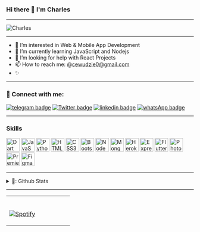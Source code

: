 ### Hi there 👋 I'm Charles 
***
<p align="left"> <img src="https://komarev.com/ghpvc/?username=Charles2205&label=Profile%20views&color=e91e63&style=flat&base=1000" alt="Charles" /> </p>

***
<!-- **Charles2205/Charles2205** is a ✨ _special_ ✨ repository  -->

- 🔭 I’m interested in Web & Mobile App Development
- 🌱 I’m currently learning JavaScript and Nodejs
- 🤔 I’m looking for help with React Projects 
- 📫 How to reach me: @cewudzie0@gmail.com
-  ✨
  ***


<h3 align="left">🔌 Connect with me:</h3>

[![telegram badge](https://img.shields.io/badge/TELEGRAM-30302f?style=for-the-badge&logo=telegram)]((https://t.me/creator1811))
[![Twitter badge](https://img.shields.io/badge/X-30302f?style=for-the-badge&logo=x)](https://twitter.com/ewudzie_charles)
[![linkedin badge](https://img.shields.io/badge/linkedIn-30302f?style=for-the-badge&logo=linkedin)](https://www.linkedin.com/in/charles-ewudzi-b44614210)
[![whatsApp badge](https://img.shields.io/badge/WHATSAPP-30302f?style=for-the-badge&logo=whatsapp)](https://wa.me/233502974161?text=Hello%20Charles!%20I%27m%20coming%20from%20your%20Github%20profile)
***

### Skills
<p align="left">
<a href="https://dart.dev/" target="_blank" rel="noreferrer"><img src="https://raw.githubusercontent.com/danielcranney/readme-generator/main/public/icons/skills/dart-colored.svg" width="36" height="36" alt="Dart" /></a>
<a href="https://developer.mozilla.org/en-US/docs/Web/JavaScript" target="_blank" rel="noreferrer"><img src="https://raw.githubusercontent.com/danielcranney/readme-generator/main/public/icons/skills/javascript-colored.svg" width="36" height="36" alt="JavaScript" /></a>
<a href="https://www.python.org/" target="_blank" rel="noreferrer"><img src="https://raw.githubusercontent.com/danielcranney/readme-generator/main/public/icons/skills/python-colored.svg" width="36" height="36" alt="Python" /></a>
<a href="https://developer.mozilla.org/en-US/docs/Glossary/HTML5" target="_blank" rel="noreferrer"><img src="https://raw.githubusercontent.com/danielcranney/readme-generator/main/public/icons/skills/html5-colored.svg" width="36" height="36" alt="HTML5" /></a>
<a href="https://www.w3.org/TR/CSS/#css" target="_blank" rel="noreferrer"><img src="https://raw.githubusercontent.com/danielcranney/readme-generator/main/public/icons/skills/css3-colored.svg" width="36" height="36" alt="CSS3" /></a>
<a href="https://getbootstrap.com/" target="_blank" rel="noreferrer"><img src="https://raw.githubusercontent.com/danielcranney/readme-generator/main/public/icons/skills/bootstrap-colored.svg" width="36" height="36" alt="Bootstrap" /></a>
<a href="https://nodejs.org/en/" target="_blank" rel="noreferrer"><img src="https://raw.githubusercontent.com/danielcranney/readme-generator/main/public/icons/skills/nodejs-colored.svg" width="36" height="36" alt="NodeJS" /></a>
<a href="https://www.mongodb.com/" target="_blank" rel="noreferrer"><img src="https://raw.githubusercontent.com/danielcranney/readme-generator/main/public/icons/skills/mongodb-colored.svg" width="36" height="36" alt="MongoDB" /></a>
<a href="https://www.heroku.com/" target="_blank" rel="noreferrer"><img src="https://raw.githubusercontent.com/danielcranney/readme-generator/main/public/icons/skills/heroku-colored.svg" width="36" height="36" alt="Heroku" /></a>
<a href="https://expressjs.com/" target="_blank" rel="noreferrer"><img src="https://raw.githubusercontent.com/danielcranney/readme-generator/main/public/icons/skills/express-colored.svg" width="36" height="36" alt="Express" /></a>
<a href="https://flutter.dev/" target="_blank" rel="noreferrer"><img src="https://raw.githubusercontent.com/danielcranney/readme-generator/main/public/icons/skills/flutter-colored.svg" width="36" height="36" alt="Flutter" /></a>
<a href="https://www.adobe.com/uk/products/photoshop.html" target="_blank" rel="noreferrer"><img src="https://raw.githubusercontent.com/danielcranney/readme-generator/main/public/icons/skills/photoshop-colored.svg" width="36" height="36" alt="Photoshop" /></a>
<a href="https://www.adobe.com/uk/products/premiere.html" target="_blank" rel="noreferrer"><img src="https://raw.githubusercontent.com/danielcranney/readme-generator/main/public/icons/skills/premierepro-colored.svg" width="36" height="36" alt="Premiere Pro" /></a>
<a href="https://www.figma.com/" target="_blank" rel="noreferrer"><img src="https://raw.githubusercontent.com/danielcranney/readme-generator/main/public/icons/skills/figma-colored.svg" width="36" height="36" alt="Figma" /></a>
</p>

***

<details >
   <summary>🎊: Github Stats</summary>
   
   [![GitHub Streak](https://streak-stats.demolab.com?user=charles2205&theme=dark)](https://git.io/streak-stats)
<br>
<!--[![Top Langs](https://gitstat-repo2.vercel.app/api/top-langs/?username=Charles2205)](https://github.com/Charles2205/gitstat-repo2)-->
<br>

[![Top Langs](https://gitstat-repo2.vercel.app/api/top-langs/?username=Charles2205&layout=donut-vertical)](https://github.com/Charles2205/gitstat-repo2)
<br>

![Anurag's GitHub stats](https://github-readme-stats.vercel.app/api?username=Charles2205&show_icons=true&theme=transparent)
</details>

***
<table width="100%"> 
  <tr>
  <td width="50%">

&nbsp; <br> [![Spotify](https://novatorem-o9blsxqj9-charles2205.vercel.app/api/spotify)](https://open.spotify.com/user/1idkyf9mjjdraz01w5iqs8oi8)

<!--   </td>
  <td width="70%"> -->




<!-- &nbsp [![Linkedin](https://img.shields.io/badge/linked-in-369?style=flat-square&logo=linkedin&logoColor=white&color=blue)](https://www.linkedin.com/in/charles-ewudzi-b44614210/)
[![E-Mail](https://img.shields.io/badge/email-reveal-2a8?style=flat-square&logo=gmail&logoColor=white)](https://mail.novac.dev/)
[![Visits](https://komarev.com/ghpvc/?username=novatorem&logo=GitHub&label=github%20visits&color=336699&logoColor=white&style=flat-square)](https://github.com/Charles2205) -->

  </p>
  </td>
</table>


